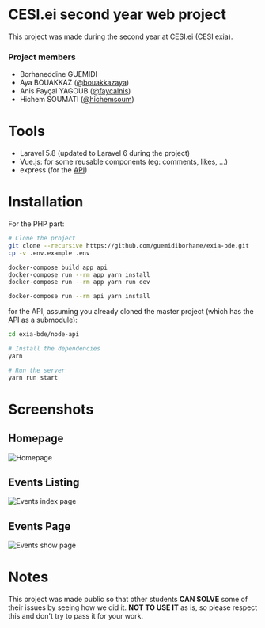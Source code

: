 # CESI.ei second year web project
This project was made during the second year at CESI.ei (CESI exia).

### Project members
* Borhaneddine GUEMIDI
* Aya BOUAKKAZ ([@bouakkazaya](https://github.com/bouakkazaya))
* Anis Fayçal YAGOUB ([@faycalnis](https://github.com/faycalnis))
* Hichem SOUMATI ([@hichemsoum](https://github.com/hichemsoum))

# Tools
* Laravel 5.8 (updated to Laravel 6 during the project)
* Vue.js: for some reusable components (eg: comments, likes, ...)
* express (for the [API](https://github.com/hichemsoum/exia-bde-api))

# Installation
For the PHP part:
```bash
# Clone the project
git clone --recursive https://github.com/guemidiborhane/exia-bde.git
cp -v .env.example .env

docker-compose build app api
docker-compose run --rm app yarn install
docker-compose run --rm app yarn run dev

docker-compose run --rm api yarn install
```

for the API, assuming you already cloned the master project (which has the API as a submodule):
```bash
cd exia-bde/node-api

# Install the dependencies
yarn

# Run the server
yarn run start
```

# Screenshots

## Homepage

![Homepage](screenshots/homepage.png?raw=true)

## Events Listing

![Events index page](screenshots/events@index.png?raw=true)

## Events Page

![Events show page](screenshots/events@show.png?raw=true)

# Notes
This project was made public so that other students **CAN SOLVE** some of their issues by seeing how we did it. **NOT TO USE IT** as is, so please respect this and don't try to pass it for your work.
